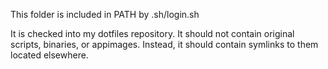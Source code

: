 This folder is included in PATH by .sh/login.sh

It is checked into my dotfiles repository. It should not contain original
scripts, binaries, or appimages. Instead, it should contain symlinks to them
located elsewhere.
